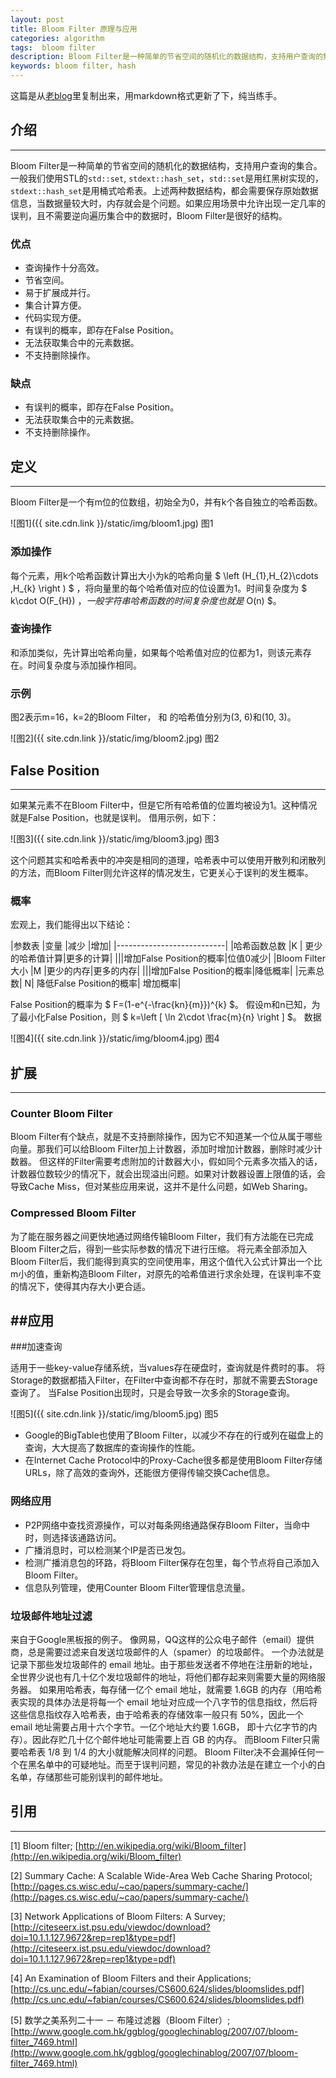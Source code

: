 ```yaml
---
layout: post
title: Bloom Filter 原理与应用
categories: algorithm
tags:  bloom filter
description: Bloom Filter是一种简单的节省空间的随机化的数据结构，支持用户查询的集合。
keywords: bloom filter, hash
---
```


这篇是从[老blog](http://www.cppblog.com/huangwei1024/archive/2010/11/17/133869.html)里复制出来，用markdown格式更新了下，纯当练手。

## 介绍
----------

Bloom Filter是一种简单的节省空间的随机化的数据结构，支持用户查询的集合。一般我们使用STL的`std::set`, `stdext::hash_set`，`std::set`是用红黑树实现的，`stdext::hash_set`是用桶式哈希表。上述两种数据结构，都会需要保存原始数据信息，当数据量较大时，内存就会是个问题。如果应用场景中允许出现一定几率的误判，且不需要逆向遍历集合中的数据时，Bloom Filter是很好的结构。

### 优点
- 查询操作十分高效。
- 节省空间。
- 易于扩展成并行。
- 集合计算方便。
- 代码实现方便。
- 有误判的概率，即存在False Position。
- 无法获取集合中的元素数据。
- 不支持删除操作。

### 缺点
- 有误判的概率，即存在False Position。
- 无法获取集合中的元素数据。
- 不支持删除操作。

<!--more-->

## 定义
----------

Bloom Filter是一个有m位的位数组，初始全为0，并有k个各自独立的哈希函数。

![图1]({{ site.cdn.link }}/static/img/bloom1.jpg)
图1

### 添加操作

每个元素，用k个哈希函数计算出大小为k的哈希向量 $  \left (H_{1},H_{2}\cdots ,H_{k} \right ) $
，将向量里的每个哈希值对应的位设置为1。时间复杂度为 $ k\cdot O(F_{H}) $，一般字符串哈希函数的时间复杂度也就是$ O(n) $。

### 查询操作

和添加类似，先计算出哈希向量，如果每个哈希值对应的位都为1，则该元素存在。时间复杂度与添加操作相同。

### 示例
图2表示m=16，k=2的Bloom Filter， 和 的哈希值分别为(3, 6)和(10, 3)。

![图2]({{ site.cdn.link }}/static/img/bloom2.jpg)
图2

## False Position
----------

如果某元素不在Bloom Filter中，但是它所有哈希值的位置均被设为1。这种情况就是False Position，也就是误判。
借用示例，如下：

![图3]({{ site.cdn.link }}/static/img/bloom3.jpg)
图3

这个问题其实和哈希表中的冲突是相同的道理，哈希表中可以使用开散列和闭散列的方法，而Bloom Filter则允许这样的情况发生，它更关心于误判的发生概率。

### 概率
宏观上，我们能得出以下结论：

|参数表	|变量	|减少	|增加|
|---------------------------|
|哈希函数总数	|K	|  更少的哈希值计算|更多的计算|
|||增加False Position的概率|位值0减少|
|Bloom Filter 大小	|M	|更少的内存|更多的内存|
|||增加False Position的概率|降低概率|
|元素总数|	N|  降低False Position的概率| 增加概率|

False Position的概率为 $ F=(1-e^{-\frac{kn}{m}})^{k} $。
假设m和n已知，为了最小化False Position，则 $ k=\left [ \ln 2\cdot \frac{m}{n} \right ] $。
数据

![图4]({{ site.cdn.link }}/static/img/bloom4.jpg)
图4

## 扩展
----------

### Counter Bloom Filter

Bloom Filter有个缺点，就是不支持删除操作，因为它不知道某一个位从属于哪些向量。那我们可以给Bloom Filter加上计数器，添加时增加计数器，删除时减少计数器。
但这样的Filter需要考虑附加的计数器大小，假如同个元素多次插入的话，计数器位数较少的情况下，就会出现溢出问题。如果对计数器设置上限值的话，会导致Cache Miss，但对某些应用来说，这并不是什么问题，如Web Sharing。
### Compressed Bloom Filter

为了能在服务器之间更快地通过网络传输Bloom Filter，我们有方法能在已完成Bloom Filter之后，得到一些实际参数的情况下进行压缩。
将元素全部添加入Bloom Filter后，我们能得到真实的空间使用率，用这个值代入公式计算出一个比m小的值，重新构造Bloom Filter，对原先的哈希值进行求余处理，在误判率不变的情况下，使得其内存大小更合适。

##应用
-------------

###加速查询

适用于一些key-value存储系统，当values存在硬盘时，查询就是件费时的事。
将Storage的数据都插入Filter，在Filter中查询都不存在时，那就不需要去Storage查询了。
当False Position出现时，只是会导致一次多余的Storage查询。

![图5]({{ site.cdn.link }}/static/img/bloom5.jpg)
图5

- Google的BigTable也使用了Bloom Filter，以减少不存在的行或列在磁盘上的查询，大大提高了数据库的查询操作的性能。
- 在Internet Cache Protocol中的Proxy-Cache很多都是使用Bloom Filter存储URLs，除了高效的查询外，还能很方便得传输交换Cache信息。

### 网络应用

-  P2P网络中查找资源操作，可以对每条网络通路保存Bloom Filter，当命中时，则选择该通路访问。
-  广播消息时，可以检测某个IP是否已发包。
-  检测广播消息包的环路，将Bloom Filter保存在包里，每个节点将自己添加入Bloom Filter。
-  信息队列管理，使用Counter Bloom Filter管理信息流量。

### 垃圾邮件地址过滤

来自于Google黑板报的例子。
像网易，QQ这样的公众电子邮件（email）提供商，总是需要过滤来自发送垃圾邮件的人（spamer）的垃圾邮件。
一个办法就是记录下那些发垃圾邮件的 email 地址。由于那些发送者不停地在注册新的地址，全世界少说也有几十亿个发垃圾邮件的地址，将他们都存起来则需要大量的网络服务器。
如果用哈希表，每存储一亿个 email 地址，就需要 1.6GB 的内存（用哈希表实现的具体办法是将每一个 email 地址对应成一个八字节的信息指纹，然后将这些信息指纹存入哈希表，由于哈希表的存储效率一般只有 50%，因此一个 email 地址需要占用十六个字节。一亿个地址大约要 1.6GB， 即十六亿字节的内存）。因此存贮几十亿个邮件地址可能需要上百 GB 的内存。
而Bloom Filter只需要哈希表 1/8 到 1/4 的大小就能解决同样的问题。
Bloom Filter决不会漏掉任何一个在黑名单中的可疑地址。而至于误判问题，常见的补救办法是在建立一个小的白名单，存储那些可能别误判的邮件地址。

## 引用
----
[1]  Bloom filter; [http://en.wikipedia.org/wiki/Bloom_filter](http://en.wikipedia.org/wiki/Bloom_filter)

[2]  Summary Cache: A Scalable Wide-Area Web Cache Sharing Protocol;[http://pages.cs.wisc.edu/~cao/papers/summary-cache/](http://pages.cs.wisc.edu/~cao/papers/summary-cache/)

[3]      Network Applications of Bloom Filters: A Survey;[http://citeseerx.ist.psu.edu/viewdoc/download?doi=10.1.1.127.9672&rep=rep1&type=pdf](http://citeseerx.ist.psu.edu/viewdoc/download?doi=10.1.1.127.9672&rep=rep1&type=pdf)

[4]      An Examination of Bloom Filters and their Applications;[http://cs.unc.edu/~fabian/courses/CS600.624/slides/bloomslides.pdf](http://cs.unc.edu/~fabian/courses/CS600.624/slides/bloomslides.pdf)

[5]      数学之美系列二十一 － 布隆过滤器（Bloom Filter）;[http://www.google.com.hk/ggblog/googlechinablog/2007/07/bloom-filter_7469.html](http://www.google.com.hk/ggblog/googlechinablog/2007/07/bloom-filter_7469.html)
